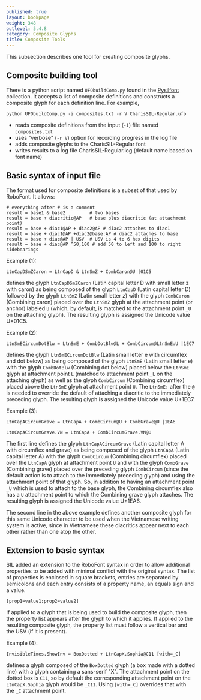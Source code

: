 ```yaml
---
published: true
layout: bookpage
weight: 348
outlevel: 5.4.8
category: Composite Glyphs
title: Composite Tools
---
```


This subsection describes one tool for creating composite glyphs.

## Composite building tool

There is a python script named ```UFObuildComp.py``` found in the [Pysilfont][pysilfont] collection. It accepts a list of composite definitions and constructs a composite glyph for each definition line. For example,

```python UFObuildComp.py -i composites.txt -r V CharisSIL-Regular.ufo ```

* reads composite definitions from the input (```-i```) file named ```composites.txt```
* uses "verbose" (```-r V```) option for recording progress in the log file
* adds composite glyphs to the CharisSIL-Regular font
* writes results to a log file CharisSIL-Regular.log (default name based on font name)

## Basic syntax of input file

The format used for composite definitions is a subset of that used by RoboFont. It allows:

```
# everything after # is a comment
result = base1 & base2         # two bases
result = base + diacritic@AP   # base plus diacritic (at attachment point)
result = base + diac1@AP + diac2@AP # diac2 attaches to diac1
result = base + diac1@AP +diac2@base:AP # diac2 attaches to base
result = base + diac@AP | USV  # USV is 4 to 6 hex digits
result = base + diac@AP ^50,100 # add 50 to left and 100 to right sidebearings
```

Example (1):

```LtnCapDSmZCaron = LtnCapD & LtnSmZ + CombCaron@U |01C5```

defines the glyph ```LtnCapDSmZCaron``` (Latin capital letter D with small letter z with caron) as being composed of the glyph ```LtnCapD``` (Latin capital letter D) followed by the glyph ```LtnSmZ``` (Latin small letter z) with the glyph ```CombCaron``` (Combining caron) placed over the ```LtnSmZ``` glyph at the attachment point (or anchor) labeled ```U``` (which, by default, is matched to the attachment point ```_U``` on the attaching glyph). The resulting glyph is assigned the Unicode value U+01C5.

Example (2):

```LtnSmECircumDotBlw = LtnSmE + CombDotBlw@L + CombCircum@LtnSmE:U |1EC7```

defines the glyph ```LtnSmECircumDotBlw``` (Latin small letter e with circumflex and dot below) as being composed of the glyph ```LtnSmE``` (Latin small letter e) with the glyph ```CombDotBlw``` (Combining dot below) placed below the ```LtnSmE``` glyph at attachment point ```L``` (matched to attachment point ```_L``` on the attaching glyph) as well as the glyph ```CombCircum``` (Combining circumflex) placed above the ```LtnSmE``` glyph at attachment point ```U```. The ```LtnSmE:``` after the ```@``` is needed to override the default of attaching a diacritic to the immediately preceding glyph. The resulting glyph is assigned the Unicode value U+1EC7.

Example (3):

```LtnCapACircumGrave = LtnCapA + CombCircum@U + CombGrave@U |1EA6```

```LtnCapACircumGrave.VN = LtnCapA + CombCircumGrave.VN@U```

The first line defines the glyph ```LtnCapACircumGrave``` (Latin capital letter A with circumflex and grave) as being composed of the glyph ```LtnCapA``` (Latin capital letter A) with the glyph ```CombCircum``` (Combining circumflex) placed over the ```LtnCapA``` glyph at attachment point ```U``` and with the glyph ```CombGrave``` (Combining grave) placed over the preceding glyph ```CombCircum``` (since the default action is to attach to the immediately preceding glyph) and using the attachment point of that glyph. So, in addition to having an attachment point ```_U``` which is used to attach to the base glyph, the Combining circumflex also has a ```U``` attachment point to which the Combining grave glyph attaches. The resulting glyph is assigned the Unicode value U+1EA6.

The second line in the above example defines another composite glyph for this same Unicode character to be used when the Vietnamese writing system is active, since in Vietnamese these diacritics appear next to each other rather than one atop the other.

## Extension to basic syntax

SIL added an extension to the RoboFont syntax in order to allow additional properties to be added with minimal conflict with the original syntax. The list of properties is enclosed in square brackets, entries are separated by semicolons and each entry consists of a property name, an equals sign and a value.

```[prop1=value1;prop2=value2] ```

If applied to a glyph that is being used to build the composite glyph, then the property list appears after the glyph to which it applies.
If applied to the resulting composite glyph, the property list must follow a vertical bar and the USV (if it is present).

Example (4):

```InvisibleTimes.ShowInv = BoxDotted + LtnCapX.Sophia@C11 [with=_C]```

defines a glyph composed of the ```BoxDotted``` glyph (a box made with a dotted line) with a glyph containing a sans-serif "X". The attachment point on the dotted box is ```C11```, so by default the corresponding attachment point on the ```LtnCapX.Sophia``` glyph would be ```_C11```. Using ```[with=_C]``` overrides that with the ```_C``` attachment point.

[pysilfont]: https://github.com/silnrsi/pysilfont
